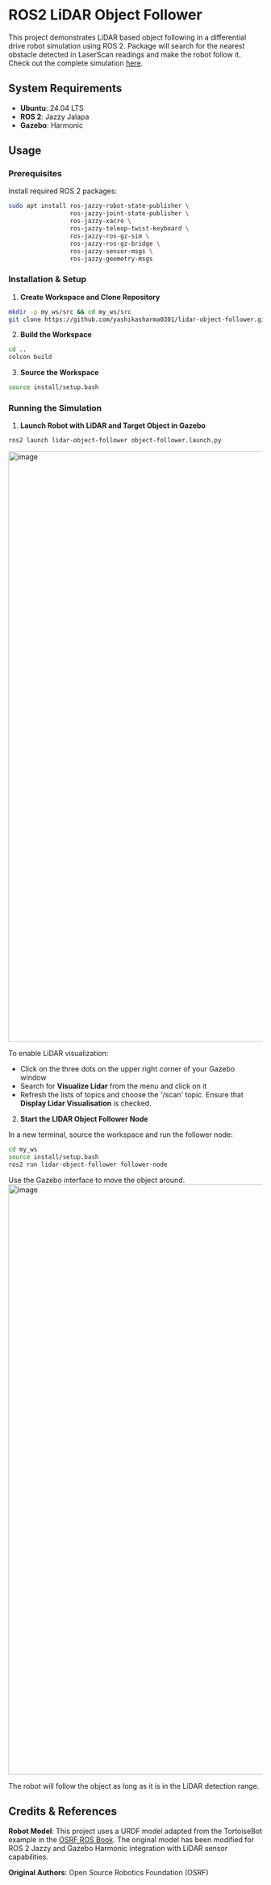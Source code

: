 # ROS2 LiDAR Object Follower

This project demonstrates LiDAR based object following in a differential drive robot simulation using ROS 2. Package will search for the nearest obstacle detected in LaserScan readings and make the robot follow it. Check out the complete simulation [here](https://youtu.be/btLDHNtah-4).

## System Requirements

- **Ubuntu**: 24.04 LTS
- **ROS 2**: Jazzy Jalapa
- **Gazebo**: Harmonic

## Usage

### Prerequisites

Install required ROS 2 packages:

```bash
sudo apt install ros-jazzy-robot-state-publisher \
                 ros-jazzy-joint-state-publisher \
                 ros-jazzy-xacro \
                 ros-jazzy-teleop-twist-keyboard \
                 ros-jazzy-ros-gz-sim \
                 ros-jazzy-ros-gz-bridge \
                 ros-jazzy-sensor-msgs \
                 ros-jazzy-geometry-msgs
```

### Installation & Setup

1. **Create Workspace and Clone Repository**

```bash
mkdir -p my_ws/src && cd my_ws/src
git clone https://github.com/yashikasharma0301/lidar-object-follower.git
```

2. **Build the Workspace**

```bash
cd ..
colcon build
```

3. **Source the Workspace**

```bash
source install/setup.bash
```

### Running the Simulation

1. **Launch Robot with LiDAR and Target Object in Gazebo**

```bash
ros2 launch lidar-object-follower object-follower.launch.py
```
<img width="1854" height="1168" alt="image" src="https://github.com/user-attachments/assets/d6909335-a58e-4b75-9db4-4223c28e062d" />


To enable LiDAR visualization:
- Click on the three dots on the upper right corner of your Gazebo window
- Search for **Visualize Lidar** from the menu and click on it
- Refresh the lists of topics and choose the '/scan' topic. Ensure that **Display Lidar Visualisation** is checked.

2. **Start the LIDAR Object Follower Node**

In a new terminal, source the workspace and run the follower node:

```bash
cd my_ws
source install/setup.bash
ros2 run lidar-object-follower follower-node
```

Use the Gazebo interface to move the object around. 
<img width="1854" height="1168" alt="image" src="https://github.com/user-attachments/assets/94e593f4-651f-4e36-94ae-ff914da374f5" />


The robot will follow the object as long as it is in the LiDAR detection range.

## Credits & References

**Robot Model**: This project uses a URDF model adapted from the TortoiseBot example in the [OSRF ROS Book](https://github.com/osrf/rosbook/blob/master/code/tortoisebot/tortoisebot.urdf). The original model has been modified for ROS 2 Jazzy and Gazebo Harmonic integration with LiDAR sensor capabilities.

**Original Authors**: Open Source Robotics Foundation (OSRF)
